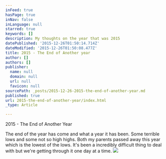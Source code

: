 ```yaml
---
inFeed: true
hasPage: true
inNav: false
inLanguage: null
starred: true
keywords: []
description: My thoughts on the year that was 2015
datePublished: '2015-12-26T01:50:14.714Z'
dateModified: '2015-12-26T01:50:08.477Z'
title: 2015 - The End of Another year
author: []
authors: []
publisher:
  name: null
  domain: null
  url: null
  favicon: null
sourcePath: _posts/2015-12-26-2015-the-end-of-another-year.md
published: true
url: 2015-the-end-of-another-year/index.html
_type: Article

---
```

2015 - The End of Another Year

The end of the year has come and what a year it has been. Some terrible lows and some not so high highs. Both my parents passed away this year which is the lowest of the lows. It's been a incredibly difficult thing to deal with but we're getting through it one day at a time.
![](https://the-grid-user-content.s3-us-west-2.amazonaws.com/1ad8d36f-deaa-4625-a08b-f058839d0813.jpg)

#